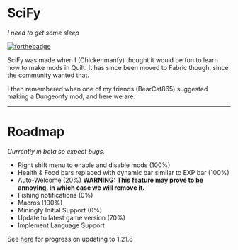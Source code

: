 # SciFy
_I need to get some sleep_

[![forthebadge](https://forthebadge.com/images/badges/made-with-crayons.svg)](https://forthebadge.com)

SciFy was made when I (Chickenmanfy) thought it would be fun to learn how to make mods in Quilt. It has since been moved to Fabric though, since the community wanted that.

I then remembered when one of my friends (BearCat865) suggested making a Dungeonfy mod, and here we are.

---
# Roadmap
_Currently in beta so expect bugs._
- Right shift menu to enable and disable mods (100%)
- Health & Food bars replaced with dynamic bar similar to EXP bar (100%)
- Auto-Welcome (20%) **WARNING: This feature may prove to be annoying, in which case we will remove it.**
- Fishing notifications (0%)
- Macros (100%)
- Miningfy Initial Support (0%)
- Update to latest game version (70%)
- Implement Language Support


See [here](UPDATE_TODO.md) for progress on updating to 1.21.8
